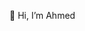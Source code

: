 👋 Hi, I’m Ahmed

<!---
QAhmedM/QAhmedM is a ✨ special ✨ repository because its `README.md` (this file) appears on your GitHub profile.
You can click the Preview link to take a look at your changes.
--->
